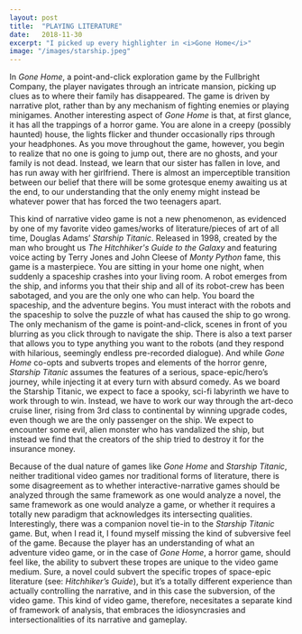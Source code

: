 ```yaml
---
layout: post
title:  "PLAYING LITERATURE"
date:   2018-11-30
excerpt: "I picked up every highlighter in <i>Gone Home</i>"
image: "/images/starship.jpeg"
---
```


In *Gone Home*, a point-and-click exploration game by the Fullbright Company, the player navigates through an intricate mansion, picking up clues as to where their family has disappeared. The game is driven by narrative plot, rather than by any mechanism of fighting enemies or playing minigames. Another interesting aspect of *Gone Home* is that, at first glance, it has all the trappings of a horror game. You are alone in a creepy (possibly haunted) house, the lights flicker and thunder occasionally rips through your headphones. As you move throughout the game, however, you begin to realize that no one is going to jump out, there are no ghosts, and your family is not dead. Instead, we learn that our sister has fallen in love, and has run away with her girlfriend. There is almost an imperceptible transition between our belief that there will be some grotesque enemy awaiting us at the end, to our understanding that the only enemy might instead be whatever power that has forced the two teenagers apart. 

This kind of narrative video game is not a new phenomenon, as evidenced by one of my favorite video games/works of literature/pieces of art of all time, Douglas Adams’ *Starship Titanic*. Released in 1998, created by the man who brought us *The Hitchhiker's Guide to the Galaxy* and featuring voice acting by Terry Jones and John Cleese of *Monty Python* fame, this game is a masterpiece. You are sitting in your home one night, when suddenly a spaceship crashes into your living room. A robot emerges from the ship, and informs you that their ship and all of its robot-crew has been sabotaged, and you are the only one who can help. You board the spaceship, and the adventure begins. You must interact with the robots and the spaceship to solve the puzzle of what has caused the ship to go wrong. The only mechanism of the game is point-and-click, scenes in front of you blurring as you click through to navigate the ship. There is also a text parser that allows you to type anything you want to the robots (and they respond with hilarious, seemingly endless pre-recorded dialogue). And while *Gone Home* co-opts and subverts tropes and elements of the horror genre, *Starship Titanic* assumes the features of a serious, space-epic/hero’s journey, while injecting it at every turn with absurd comedy. As we board the Starship Titanic, we expect to face a spooky, sci-fi labyrinth we have to work through to win. Instead, we have to work our way through the art-deco cruise liner, rising from 3rd class to continental by winning upgrade codes, even though we are the only passenger on the ship. We expect to encounter some evil, alien monster who has vandalized the ship, but instead we find that the creators of the ship tried to destroy it for the insurance money. 

Because of the dual nature of games like *Gone Home* and *Starship Titanic*, neither traditional video games nor traditional forms of literature, there is some disagreement as to whether interactive-narrative games should be analyzed through the same framework as one would analyze a novel, the same framework as one would analyze a game, or whether it requires a totally new paradigm that acknowledges its intersecting qualities. Interestingly, there was a companion novel tie-in to the *Starship Titanic* game. But, when I read it, I found myself missing the kind of subversive feel of the game. Because the player has an understanding of what an adventure video game, or in the case of *Gone Home*, a horror game, should feel like, the ability to subvert these tropes are unique to the video game medium. Sure, a novel could subvert the specific tropes of space-epic literature (see: *Hitchhiker’s Guide*), but it’s a totally different experience than actually controlling the narrative, and in this case the subversion, of the video game. This kind of video game, therefore, necesitates a separate kind of framework of analysis, that embraces the idiosyncrasies and intersectionalities of its narrative and gameplay. 
